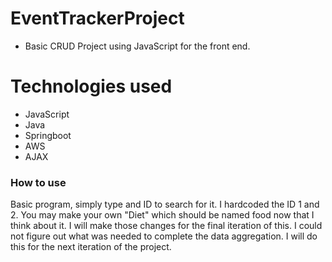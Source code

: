 # EventTrackerProject
* Basic CRUD Project using JavaScript for the front end.

# Technologies used
* JavaScript
* Java
* Springboot
* AWS
* AJAX

### How to use
Basic program, simply type and ID to search for it. I hardcoded the ID 1 and 2. You may make your own "Diet" which should be named food now that I think about it. I will make those changes for the final iteration of this. I could not figure out what was needed to complete the data aggregation. I will do this for the next iteration of the project.
